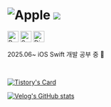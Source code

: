 <!--
**munuiee/munuiee** is a ✨ _special_ ✨ repository because its `README.md` (this file) appears on your GitHub profile.

Here are some ideas to get you started:

- 🔭 I’m currently working on ...
- 🌱 I’m currently learning ...
- 👯 I’m looking to collaborate on ...
- 🤔 I’m looking for help with ...
- 💬 Ask me about ...
- 📫 How to reach me: ...
- 😄 Pronouns: ...
- ⚡ Fun fact: ...
-->

 
# ![Apple](https://img.shields.io/badge/Apple-%23000000.svg?style=for-the-badge&logo=apple&logoColor=white) <img src="https://img.shields.io/badge/swift-%23FA7343.svg?&style=for-the-badge&logo=swift&logoColor=white" />
<img src="https://raw.githubusercontent.com/Tarikul-Islam-Anik/Animated-Fluent-Emojis/master/Emojis/Smilies/Revolving%20Hearts.png" alt="Revolving Hearts" width="25" height="25" /> <img src="https://raw.githubusercontent.com/Tarikul-Islam-Anik/Animated-Fluent-Emojis/master/Emojis/Smilies/Sparkling%20Heart.png" alt="Sparkling Heart" width="25" height="25" /> <img src="https://raw.githubusercontent.com/Tarikul-Islam-Anik/Animated-Fluent-Emojis/master/Emojis/Smilies/Dizzy.png" alt="Dizzy" width="25" height="25" />

2025.06~ iOS Swift 개발 공부 중 🐢

<br>

[![Tistory's Card](https://github-readme-tistory-card.vercel.app/api/badge?name=munuiee&postId=default&theme=santorini)](https://munuiee.tistory.com)

[![Velog's GitHub stats](https://velog-readme-stats.vercel.app/api?name=jihyee10)](https://velog.io/@jihyee10/posts)

